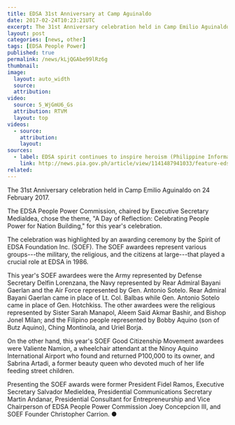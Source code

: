 ```yaml
---
title: EDSA 31st Anniversary at Camp Aguinaldo
date: 2017-02-24T10:23:21UTC
excerpt: The 31st Anniversary celebration held in Camp Emilio Aguinaldo on 24 February 2017.
layout: post
categories: [news, other]
tags: [EDSA People Power]
published: true
permalink: /news/kLjQGAbe99lRz6g
thumbnail:
image:
  layout: auto_width
  source: 
  attribution: 
video:
  source: 5_WjGmU6_Gs
  attribution: RTVM
  layout: top
videos:
  - source: 
    attribution: 
    layout: 
sources:
  - label: EDSA spirit continues to inspire heroism (Philippine Information Agency)
    link: http://news.pia.gov.ph/article/view/1141487941033/feature-edsa-spirit-continues-to-inspire-heroism
related:
---
```


The 31st Anniversary celebration held in Camp Emilio Aguinaldo on 24 February 2017.

The EDSA People Power Commission, chaired by Executive Secretary Medialdea, chose the theme, "A Day of Reflection: Celebrating People Power for Nation Building," for this year's celebration.

The celebration was highlighted by an awarding ceremony by the Spirit of EDSA Foundation Inc. (SOEF). The SOEF awardees represent various groups---the military, the religious, and the citizens at large---that played a crucial role at EDSA in 1986.

This year's SOEF awardees were the Army represented by Defense Secretary Delfin Lorenzana, the Navy represented by Rear Admiral Bayani Gaerlan and the Air Force represented by Gen. Antonio Sotelo. Rear Admiral Bayani Gaerlan came in place of Lt. Col. Balbas while Gen. Antonio Sotelo came in place of Gen. Hotchkiss. The other awardees were the religious represented by Sister Sarah Manapol, Aleem Said Akmar Bashir, and Bishop Jonel Milan; and the Filipino people represented by Bobby Aquino (son of Butz Aquino), Ching Montinola, and Uriel Borja.

On the other hand, this year's SOEF Good Citizenship Movement awardees were Valiente Namion, a wheelchair attendant at the Ninoy Aquino International Airport who found and returned P100,000 to its owner, and Sabrina Artadi, a former beauty queen who devoted much of her life feeding street children.

Presenting the SOEF awards were former President Fidel Ramos, Executive Secretary Salvador Medieldea, Presidential Communications Secretary Martin Andanar, Presidential Consultant for Entrepreneurship and Vice Chairperson of EDSA People Power Commission Joey Concepcion III, and SOEF Founder Christopher Carrion.
&#x25cf;
